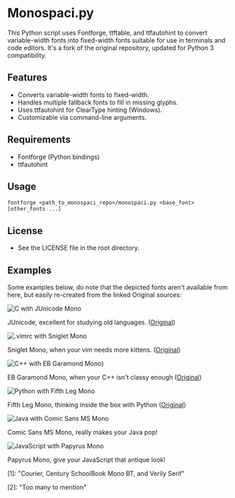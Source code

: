 # Monospaci.py

This Python script uses Fontforge, ttftable, and ttfautohint to convert variable-width fonts into fixed-width fonts suitable for use in terminals and code editors.  It's a fork of the original repository, updated for Python 3 compatibility.

## Features

* Converts variable-width fonts to fixed-width.
* Handles multiple fallback fonts to fill in missing glyphs.
* Uses ttfautohint for ClearType hinting (Windows).
* Customizable via command-line arguments.

## Requirements

* Fontforge (Python bindings)
* ttfautohint

## Usage

`fontforge <path_to_monospaci_repo>/monospaci.py <base_font> [other_fonts ...]`

## License

- See the LICENSE file in the root directory.

## Examples

Some examples below, do note that the depicted fonts aren't available from here, but easily re-created from the linked Original sources:

![C with JUnicode Mono](images/junicode_c.png)

JUnicode, excellent for studying old languages. ([Original](http://junicode.sourceforge.net/))


![.vimrc with Sniglet Mono](images/sniglet_ftw.png)

Sniglet Mono, when your vim needs more kittens. ([Original](https://github.com/theleagueof/sniglet))

![C++ with EB Garamond Mono](images/garamond_cpp.png))

EB Garamond Mono, when your C++ isn't classy enough ([Original](http://www.georgduffner.at/ebgaramond/))

![Python with Fifth Leg Mono](images/squared_python.png)

Fifth Leg Mono, thinking inside the box with Python ([Original](http://gitorious.org/opensuse/art/trees/master/00assets/fonts))

![Java with Comic Sans MS Mono](images/java_fun.png)

Comic Sans MS Mono, really makes your Java pop!

![JavaScript with Papyrus Mono](images/classy_javascript.png)

Papyrus Mono, give your JavaScript that antique look!

[1]: "Courier, Century SchoolBook Mono BT, and Verily Serif"

[2]: "Too many to mention"


